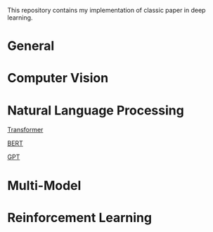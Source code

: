 This repository contains my implementation of classic paper in deep learning. 



# General



# Computer Vision



# Natural Language Processing

[Transformer]()

[BERT]()

[GPT]()





# Multi-Model



# Reinforcement Learning





